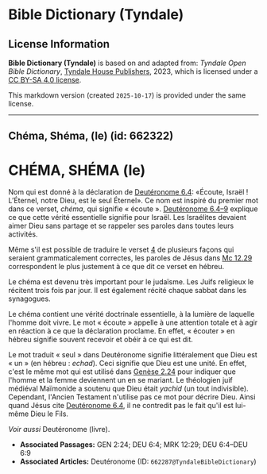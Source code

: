 # Bible Dictionary (Tyndale)

## License Information

**Bible Dictionary (Tyndale)** is based on and adapted from: _Tyndale Open Bible Dictionary_, [Tyndale House Publishers](https://tyndaleopenresources.com/), 2023, which is licensed under a [CC BY-SA 4.0 license](https://creativecommons.org/licenses/by-sa/4.0/legalcode.en).

This markdown version (created `2025-10-17`) is provided under the same license.



--------------------------------

## Chéma, Shéma, (le) (id: 662322)

CHÉMA, SHÉMA (le)
=================

Nom qui est donné à la déclaration de [Deutéronome 6\.4](https://ref.ly/Deut6:4): «Écoute, Israël ! L’Éternel, notre Dieu, est le seul Éternel». Ce nom est inspiré du premier mot dans ce verset, *chéma*, qui signifie « écoute ». [Deutéronome 6\.4–9](https://ref.ly/Deut6:4-Deut6:9) explique ce que cette vérité essentielle signifie pour Israël. Les Israélites devaient aimer Dieu sans partage et se rappeler ses paroles dans toutes leurs activités. 

Même s'il est possible de traduire le verset [4](https://ref.ly/Deut6:4) de plusieurs façons qui seraient grammaticalement correctes, les paroles de Jésus dans [Mc 12\.29](https://ref.ly/Mark12:29) correspondent le plus justement à ce que dit ce verset en hébreu. 

Le chéma est devenu très important pour le judaïsme. Les Juifs religieux le récitent trois fois par jour. Il est également récité chaque sabbat dans les synagogues.

Le chéma contient une vérité doctrinale essentielle, à la lumière de laquelle l'homme doit vivre. Le mot « écoute » appelle à une attention totale et à agir en réaction à ce que la déclaration proclame. En effet, « écouter » en hébreu signifie souvent recevoir et obéir à ce qui est dit.

Le mot traduit « seul » dans Deutéronome signifie littéralement que Dieu est « un » (en hébreu : *echad*). Ceci signifie que Dieu est une unité. En effet, c'est le même mot qui est utilisé dans [Genèse 2\.24](https://ref.ly/Gen2:24) pour indiquer que l'homme et la femme deviennent un en se mariant. Le théologien juif médiéval Maïmonide a soutenu que Dieu était *yachid* (un tout indivisible). Cependant, l'Ancien Testament n'utilise pas ce mot pour décrire Dieu. Ainsi quand Jésus cite [Deutéronome 6\.4](https://ref.ly/Deut6:4), il ne contredit pas le fait qu'il est lui\-même Dieu le Fils.

*Voir aussi* Deutéronome (livre).

* **Associated Passages:** GEN 2:24; DEU 6:4; MRK 12:29; DEU 6:4–DEU 6:9
* **Associated Articles:** Deutéronome (ID: `662287@TyndaleBibleDictionary`)

